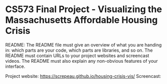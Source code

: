 CS573 Final Project - Visualizing the Massachusetts Affordable Housing Crisis  
===

README: The README file must give an overview of what you are handing in: which parts are your code, which parts are libraries, and so on. The README must contain URLs to your project websites and screencast videos. The README must also explain any non-obvious features of your interface.

Project website: https://screpeau.github.io/housing-crisis-vis/
Screencast: 